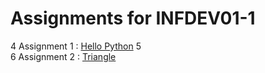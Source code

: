 # Assignments for INFDEV01-1

4	Assignment 1 : [Hello Python](Assignment1_Greeting)
5	
6	Assignment 2 : [Triangle](Assignment2_triangle)